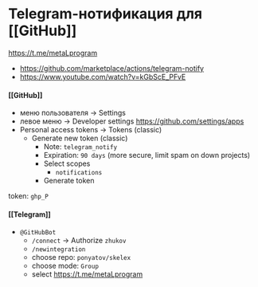 # Telegram-нотификация для [[GitHub]]
https://t.me/metaLprogram

- https://github.com/marketplace/actions/telegram-notify
- https://www.youtube.com/watch?v=kGbScE_PFvE

#### [[GitHub]]

- меню пользователя -> Settings
- левое меню -> Developer settings https://github.com/settings/apps
- Personal access tokens -> Tokens (classic)
	- Generate new token (classic)
		- Note: `telegram_notify`
		- Expiration: `90 days` (more secure, limit spam on down projects)
		- Select scopes
			- `notifications`
		- Generate token

token: `ghp_P`

#### [[Telegram]]

- `@GitHubBot`
	- `/connect`  -> Authorize `zhukov`
	- `/newintegration`
	- choose repo: `ponyatov/skelex`
	- choose mode: `Group`
	- select https://t.me/metaLprogram
